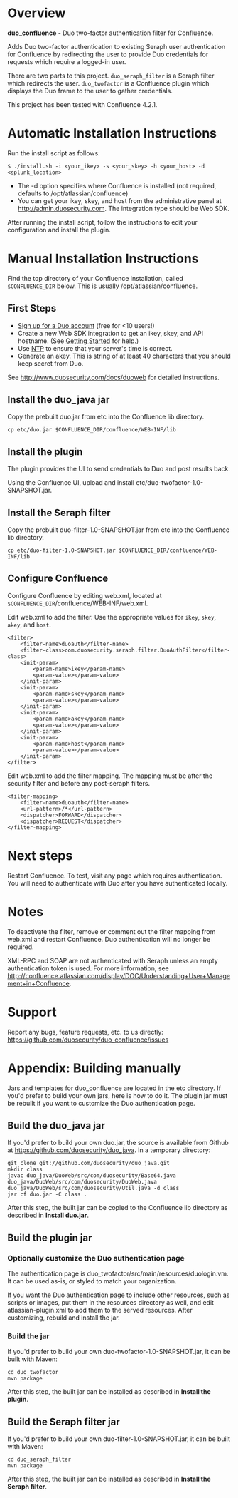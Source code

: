 # Overview

**duo_confluence** - Duo two-factor authentication filter for Confluence.

Adds Duo two-factor authentication to existing Seraph user authentication for
Confluence by redirecting the user to provide Duo credentials for requests
which require a logged-in user.

There are two parts to this project.  `duo_seraph_filter` is a Seraph
filter which redirects the user.  `duo_twofactor` is a Confluence plugin which
displays the Duo frame to the user to gather credentials.

This project has been tested with Confluence 4.2.1.

# Automatic Installation Instructions

Run the install script as follows:

```
$ ./install.sh -i <your_ikey> -s <your_skey> -h <your_host> -d <splunk_location>
```

- The -d option specifies where Confluence is installed (not required, defaults to /opt/atlassian/confluence)
- You can get your ikey, skey, and host from the administrative panel at http://admin.duosecurity.com. The integration type should be Web SDK.

After running the install script, follow the instructions to edit your
configuration and install the plugin.

# Manual Installation Instructions

Find the top directory of your Confluence installation, called `$CONFLUENCE_DIR`
below.  This is usually /opt/atlassian/confluence.

## First Steps

* [Sign up for a Duo account](http://www.duosecurity.com/pricing)
(free for <10 users!)
* Create a new Web SDK integration to get an ikey, skey, and API hostname.
(See [Getting Started](http://www.duosecurity.com/docs/getting_started)
for help.)
* Use [NTP](http://www.ntp.org/) to ensure that your server's time is correct.
* Generate an akey.  This is string of at least 40 characters that you should
keep secret from Duo.

See <http://www.duosecurity.com/docs/duoweb> for detailed instructions.

## Install the duo_java jar

Copy the prebuilt duo.jar from etc into the Confluence lib directory.

    cp etc/duo.jar $CONFLUENCE_DIR/confluence/WEB-INF/lib

## Install the plugin

The plugin provides the UI to send credentials to Duo and post results back.

Using the Confluence UI, upload and install
etc/duo-twofactor-1.0-SNAPSHOT.jar.

## Install the Seraph filter

Copy the prebuilt duo-filter-1.0-SNAPSHOT.jar from etc into the Confluence lib directory.

    cp etc/duo-filter-1.0-SNAPSHOT.jar $CONFLUENCE_DIR/confluence/WEB-INF/lib

## Configure Confluence

Configure Confluence by editing web.xml, located at
`$CONFLUENCE_DIR`/confluence/WEB-INF/web.xml.

Edit web.xml to add the filter.  Use the appropriate values for `ikey`,
`skey`, `akey`, and `host`.

    <filter>
        <filter-name>duoauth</filter-name>
        <filter-class>com.duosecurity.seraph.filter.DuoAuthFilter</filter-class>
        <init-param>
            <param-name>ikey</param-name>
            <param-value></param-value>
        </init-param>
        <init-param>
            <param-name>skey</param-name>
            <param-value></param-value>
        </init-param>
        <init-param>
            <param-name>akey</param-name>
            <param-value></param-value>
        </init-param>
        <init-param>
            <param-name>host</param-name>
            <param-value></param-value>
        </init-param>
    </filter>

Edit web.xml to add the filter mapping.  The mapping must be after the security
filter and before any post-seraph filters.

    <filter-mapping>
        <filter-name>duoauth</filter-name>
        <url-pattern>/*</url-pattern>
        <dispatcher>FORWARD</dispatcher>
        <dispatcher>REQUEST</dispatcher>
    </filter-mapping>

# Next steps

Restart Confluence.  To test, visit any page which requires authentication.
You will need to authenticate with Duo after you have authenticated locally.

# Notes

To deactivate the filter, remove or comment out the filter mapping from web.xml
and restart Confluence.  Duo authentication will no longer be required.

XML-RPC and SOAP are not authenticated with Seraph unless an empty
authentication token is used.  For more information, see <http://confluence.atlassian.com/display/DOC/Understanding+User+Management+in+Confluence>.

# Support

Report any bugs, feature requests, etc. to us directly:
<https://github.com/duosecurity/duo_confluence/issues>

# Appendix: Building manually

Jars and templates for duo_confluence are located in the etc directory.  If
you'd prefer to build your own jars, here is how to do it.  The plugin jar
must be rebuilt if you want to customize the Duo authentication page.

## Build the duo_java jar

If you'd prefer to build your own duo.jar, the source is available from Github
at <https://github.com/duosecurity/duo_java>.  In a temporary directory:

    git clone git://github.com/duosecurity/duo_java.git
    mkdir class
    javac duo_java/DuoWeb/src/com/duosecurity/Base64.java duo_java/DuoWeb/src/com/duosecurity/DuoWeb.java duo_java/DuoWeb/src/com/duosecurity/Util.java -d class
    jar cf duo.jar -C class .

After this step, the built jar can be copied to the Confluence lib directory
as described in **Install duo.jar**.

## Build the plugin jar

### Optionally customize the Duo authentication page

The authentication page is duo_twofactor/src/main/resources/duologin.vm.  It
can be used as-is, or styled to match your organization.

If you want the Duo authentication page to include other resources, such as 
scripts or images, put them in the resources directory as well, and edit
atlassian-plugin.xml to add them to the served resources.  After customizing,
rebuild and install the jar.

### Build the jar

If you'd prefer to build your own duo-twofactor-1.0-SNAPSHOT.jar, it can
be built with Maven:

    cd duo_twofactor
    mvn package

After this step, the built jar can be installed as described in
**Install the plugin**.

## Build the Seraph filter jar

If you'd prefer to build your own duo-filter-1.0-SNAPSHOT.jar, it can be
built with Maven:

    cd duo_seraph_filter
    mvn package

After this step, the built jar can be installed as described in
**Install the Seraph filter**.
